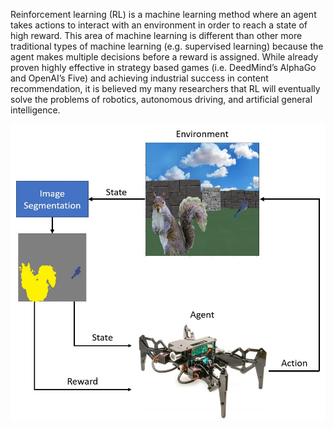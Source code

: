 Reinforcement learning (RL) is a machine learning method where an agent takes actions to interact with an environment in order to reach a 
state of high reward. This area of machine learning is different than other more traditional types of machine learning (e.g. supervised learning)
because the agent makes multiple decisions before a reward is assigned. While already proven highly effective in strategy based games 
(i.e. DeedMind’s AlphaGo and OpenAI’s Five) and achieving industrial success in content recommendation, it is believed my many researchers 
that RL will eventually solve the problems of robotics, autonomous driving, and artificial general intelligence.

![RL flowchart]( https://github.com/sterlingrpi/reinforcement_learning/blob/master/RL_flowchart.jpg)
